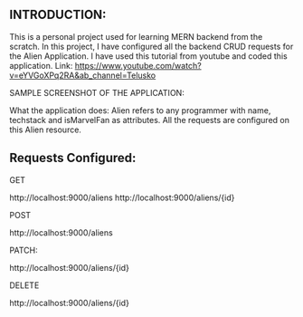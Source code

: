 ## INTRODUCTION:

This is a personal project used for learning MERN backend from the scratch.
In this project, I have configured all the backend CRUD requests for the Alien Application.
I have used this tutorial from youtube and coded this application.
Link: https://www.youtube.com/watch?v=eYVGoXPq2RA&ab_channel=Telusko

SAMPLE SCREENSHOT OF THE APPLICATION:

What the application does:
Alien refers to any programmer with name, techstack and isMarvelFan as attributes.
All the requests are configured on this Alien resource.

## Requests Configured:

GET

http://localhost:9000/aliens
http://localhost:9000/aliens/{id}

POST

http://localhost:9000/aliens

PATCH:

http://localhost:9000/aliens/{id}

DELETE

http://localhost:9000/aliens/{id}
